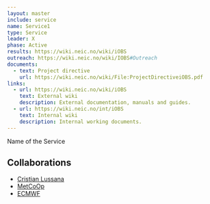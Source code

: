 ```yaml
---
layout: master
include: service
name: Service1
type: Service
leader: X
phase: Active
results: https://wiki.neic.no/wiki/iOBS
outreach: https://wiki.neic.no/wiki/IOBS#Outreach
documents:
  - text: Project directive
    url: https://wiki.neic.no/wiki/File:ProjectDirectiveiOBS.pdf
links:
  - url: https://wiki.neic.no/wiki/iOBS
    text: External wiki
    description: External documentation, manuals and guides.
  - url: https://wiki.neic.no/int/iOBS
    text: Internal wiki
    description: Internal working documents.
---
```

Name of the Service

## Collaborations
 * [Cristian Lussana](https://www.met.no)
 * [MetCoOp](http://metcoop.org/)
 * [ECMWF](https://www.ecmwf.int/)
